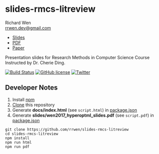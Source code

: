 # slides-rmcs-litreview

Richard Wen  
rrwen.dev@gmail.com  

* [Slides](https://rrwen.github.io/slides-rmcs-litreview)
* [PDF](https://github.com/rrwen/slides-rmcs-litreview/blob/master/slides/wen2017_hyperoptml_slides.pdf)
* [Paper](https://github.com/rrwen/assign-rmcs-litreview)

Presentation slides for Research Methods in Computer Science Course Instructed by Dr. Cherie Ding.

[![Build Status](https://travis-ci.org/rrwen/slides-rmcs-litreview.svg?branch=master)](https://travis-ci.org/rrwen/slides-rmcs-litreview)
[![GitHub license](https://img.shields.io/github/license/rrwen/slides-rmcs-litreview.svg)](https://github.com/rrwen/slides-rmcs-litreview/blob/master/LICENSE)
[![Twitter](https://img.shields.io/twitter/url/https/github.com/rrwen/slides-rmcs-litreview.svg?style=social)](https://twitter.com/intent/tweet?text=Presentation%20slides%20for%20Research%20Methods%20in%20Computer%20Science%20Course%20Instructed%20by%20Dr.%20Cherie%20Ding.:%20https%3A%2F%2Fgithub.com%2Frrwen%2Fslides-rmcs-litreview%20%23revealjs%20%23slides)

## Developer Notes

1. Install [npm](https://www.npmjs.com/)
2. [Clone](https://git-scm.com/docs/git-clone) this repository
3. Generate **docs/index.html** (see `script.html`) in [package.json](https://github.com/rrwen/slides-rmcs-litreview/blob/master/package.json)
4. Generate **slides/wen2017_hyperoptml_slides.pdf** (see `script.pdf`) in [package.json](https://github.com/rrwen/slides-rmcs-litreview/blob/master/package.json)

```
git clone https://github.com/rrwen/slides-rmcs-litreview
cd slides-rmcs-litreview
npm install
npm run html
npm run pdf
```
